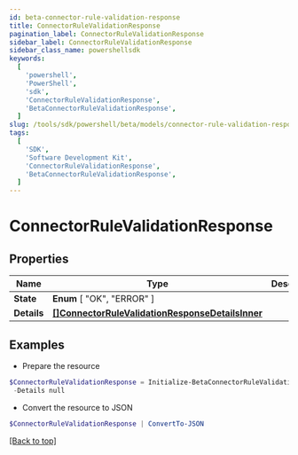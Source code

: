 ```yaml
---
id: beta-connector-rule-validation-response
title: ConnectorRuleValidationResponse
pagination_label: ConnectorRuleValidationResponse
sidebar_label: ConnectorRuleValidationResponse
sidebar_class_name: powershellsdk
keywords:
  [
    'powershell',
    'PowerShell',
    'sdk',
    'ConnectorRuleValidationResponse',
    'BetaConnectorRuleValidationResponse',
  ]
slug: /tools/sdk/powershell/beta/models/connector-rule-validation-response
tags:
  [
    'SDK',
    'Software Development Kit',
    'ConnectorRuleValidationResponse',
    'BetaConnectorRuleValidationResponse',
  ]
---
```


# ConnectorRuleValidationResponse

## Properties

| Name | Type | Description | Notes |
| --- | --- | --- | --- |
| **State** | **Enum** [ "OK", "ERROR" ] |  | [required] |
| **Details** | [**[]ConnectorRuleValidationResponseDetailsInner**](connector-rule-validation-response-details-inner) |  | [required] |

## Examples

- Prepare the resource

```powershell
$ConnectorRuleValidationResponse = Initialize-BetaConnectorRuleValidationResponse  -State ERROR `
 -Details null
```

- Convert the resource to JSON

```powershell
$ConnectorRuleValidationResponse | ConvertTo-JSON
```

[[Back to top]](#)
